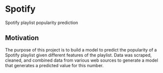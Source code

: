# Spotify
Spotify playlist popularity prediction

## Motivation

The purpose of this project is to build a model to predict the popularity of a Spotify playlist given different features of the playlist. Data was scraped, cleaned, and combined data from various web sources to generate a model that generates a predicted value for this number.
